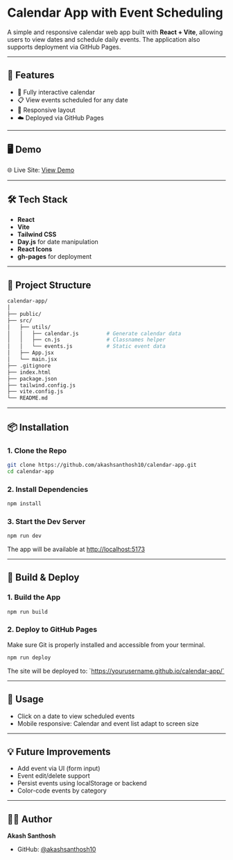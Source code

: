 
#  Calendar App with Event Scheduling

A simple and responsive calendar web app built with **React + Vite**, allowing users to view dates and schedule daily events. The application also supports deployment via GitHub Pages.

---

## 🚀 Features

- 📆 Fully interactive calendar
- 📋 View events scheduled for any date
- 📱 Responsive layout 
- ☁️ Deployed via GitHub Pages

---

## 🖥️ Demo

🌐 Live Site: [View Demo](https://akashsanthosh10.github.io/calendar-app/)

---

## 🛠️ Tech Stack

- **React**
- **Vite**
- **Tailwind CSS**
- **Day.js** for date manipulation
- **React Icons**
- **gh-pages** for deployment

---

## 📂 Project Structure

```bash
calendar-app/
│
├── public/
├── src/
│   ├── utils/
│   │   ├── calendar.js         # Generate calendar data
│   │   ├── cn.js               # Classnames helper
│   │   └── events.js           # Static event data
│   ├── App.jsx
│   └── main.jsx
├── .gitignore
├── index.html
├── package.json
├── tailwind.config.js
├── vite.config.js
└── README.md
```

---

## 📦 Installation

### 1. Clone the Repo

```bash
git clone https://github.com/akashsanthosh10/calendar-app.git
cd calendar-app
```

### 2. Install Dependencies

```bash
npm install
```

### 3. Start the Dev Server

```bash
npm run dev
```

The app will be available at [http://localhost:5173](http://localhost:5173)

---

## 🚀 Build & Deploy

### 1. Build the App

```bash
npm run build
```

### 2. Deploy to GitHub Pages

Make sure Git is properly installed and accessible from your terminal.

```bash
npm run deploy
```

The site will be deployed to: \`https://yourusername.github.io/calendar-app/`



---

## 📝 Usage

- Click on a date to view scheduled events
- Mobile responsive: Calendar and event list adapt to screen size

---

## 💡 Future Improvements

- Add event via UI (form input)
- Event edit/delete support
- Persist events using localStorage or backend
- Color-code events by category

---

## 🧑‍💻 Author

**Akash Santhosh**

- GitHub: [@akashsanthosh10](https://github.com/akashsanthosh10)

